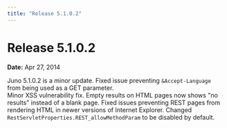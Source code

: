 ```yaml
---
title: "Release 5.1.0.2"
---
```


# Release 5.1.0.2

**Date:** Apr 27, 2014

Juno 5.1.0.2 is a minor update.
Fixed issue preventing `&Accept-Language` from being used as a GET parameter.  
Minor XSS vulnerability fix.
Empty results on HTML pages now shows "no results" instead of a blank page.
Fixed issues preventing REST pages from rendering HTML in newer versions of Internet Explorer.
Changed `RestServletProperties.REST_allowMethodParam` to be disabled by default.
